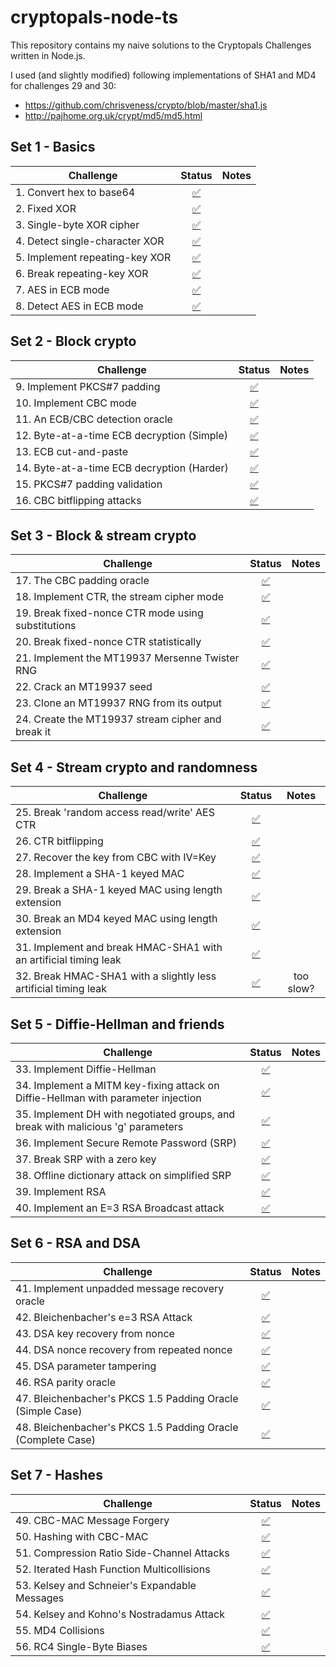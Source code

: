 # cryptopals-node-ts

This repository contains my naive solutions to the Cryptopals Challenges written in Node.js.    

I used (and slightly modified) following implementations of SHA1 and MD4 for challenges 29 and 30:  
* https://github.com/chrisveness/crypto/blob/master/sha1.js
* http://pajhome.org.uk/crypt/md5/md5.html

## Set 1 - Basics

| Challenge                      |                                                Status                                                |Notes |
| -------------------------------|:----------------------------------------------------------------------------------------------------:| :-----:|
| 1. Convert hex to base64       | [:white_check_mark:](https://github.com/cgolian/cryptopals-node-ts/blob/main/src/set1/challenge1.ts) ||
| 2. Fixed XOR                   | [:white_check_mark:](https://github.com/cgolian/cryptopals-node-ts/blob/main/src/set1/challenge2.ts) ||
| 3. Single-byte XOR cipher      | [:white_check_mark:](https://github.com/cgolian/cryptopals-node-ts/blob/main/src/set1/challenge3.ts) ||
| 4. Detect single-character XOR | [:white_check_mark:](https://github.com/cgolian/cryptopals-node-ts/blob/main/src/set1/challenge4.ts) ||
| 5. Implement repeating-key XOR | [:white_check_mark:](https://github.com/cgolian/cryptopals-node-ts/blob/main/src/set1/challenge5.ts) ||
| 6. Break repeating-key XOR     | [:white_check_mark:](https://github.com/cgolian/cryptopals-node-ts/blob/main/src/set1/challenge6.ts) ||
| 7. AES in ECB mode             | [:white_check_mark:](https://github.com/cgolian/cryptopals-node-ts/blob/main/src/set1/challenge7.ts) ||
| 8. Detect AES in ECB mode      | [:white_check_mark:](https://github.com/cgolian/cryptopals-node-ts/blob/main/src/set1/challenge8.ts) ||

## Set 2 - Block crypto

| Challenge                                  |                                                Status                                                 | Notes  |
| -------------------------------------------|:-----------------------------------------------------------------------------------------------------:| :-----:|
| 9. Implement PKCS#7 padding                | [:white_check_mark:](https://github.com/cgolian/cryptopals-node-ts/blob/main/src/set2/challenge9.ts)  ||
| 10. Implement CBC mode                     | [:white_check_mark:](https://github.com/cgolian/cryptopals-node-ts/blob/main/src/set2/challenge10.ts) ||
| 11. An ECB/CBC detection oracle            | [:white_check_mark:](https://github.com/cgolian/cryptopals-node-ts/blob/main/src/set2/challenge11.ts) ||
| 12. Byte-at-a-time ECB decryption (Simple) | [:white_check_mark:](https://github.com/cgolian/cryptopals-node-ts/blob/main/src/set2/challenge12.ts) ||
| 13. ECB cut-and-paste                      | [:white_check_mark:](https://github.com/cgolian/cryptopals-node-ts/blob/main/src/set2/challenge13.ts) ||
| 14. Byte-at-a-time ECB decryption (Harder) | [:white_check_mark:](https://github.com/cgolian/cryptopals-node-ts/blob/main/src/set2/challenge14.ts) ||
| 15. PKCS#7 padding validation              | [:white_check_mark:](https://github.com/cgolian/cryptopals-node-ts/blob/main/src/set2/challenge15.ts) ||
| 16. CBC bitflipping attacks                | [:white_check_mark:](https://github.com/cgolian/cryptopals-node-ts/blob/main/src/set2/challenge16.ts) ||

## Set 3 - Block & stream crypto

| Challenge                                           |                                                Status                                                 |Notes |
| ----------------------------------------------------|:-----------------------------------------------------------------------------------------------------:| :-----:|
| 17. The CBC padding oracle                          | [:white_check_mark:](https://github.com/cgolian/cryptopals-node-ts/blob/main/src/set3/challenge17.ts) ||
| 18. Implement CTR, the stream cipher mode           | [:white_check_mark:](https://github.com/cgolian/cryptopals-node-ts/blob/main/src/set3/challenge18.ts) ||
| 19. Break fixed-nonce CTR mode using substitutions  | [:white_check_mark:](https://github.com/cgolian/cryptopals-node-ts/blob/main/src/set3/challenge19.ts) ||
| 20. Break fixed-nonce CTR statistically             | [:white_check_mark:](https://github.com/cgolian/cryptopals-node-ts/blob/main/src/set3/challenge20.ts) ||
| 21. Implement the MT19937 Mersenne Twister RNG      | [:white_check_mark:](https://github.com/cgolian/cryptopals-node-ts/blob/main/src/set3/challenge21.ts) ||
| 22. Crack an MT19937 seed                           | [:white_check_mark:](https://github.com/cgolian/cryptopals-node-ts/blob/main/src/set3/challenge22.ts) ||
| 23. Clone an MT19937 RNG from its output            | [:white_check_mark:](https://github.com/cgolian/cryptopals-node-ts/blob/main/src/set3/challenge23.ts) ||
| 24. Create the MT19937 stream cipher and break it   | [:white_check_mark:](https://github.com/cgolian/cryptopals-node-ts/blob/main/src/set3/challenge24.ts) ||

## Set 4 - Stream crypto and randomness

| Challenge                                                        |                                                Status                                                 |Notes |
| -----------------------------------------------------------------|:-----------------------------------------------------------------------------------------------------:| :-----:|
| 25. Break 'random access read/write' AES CTR                     | [:white_check_mark:](https://github.com/cgolian/cryptopals-node-ts/blob/main/src/set4/challenge25.ts) ||
| 26. CTR bitflipping                                              | [:white_check_mark:](https://github.com/cgolian/cryptopals-node-ts/blob/main/src/set4/challenge26.ts) ||
| 27. Recover the key from CBC with IV=Key                         | [:white_check_mark:](https://github.com/cgolian/cryptopals-node-ts/blob/main/src/set4/challenge27.ts) ||
| 28. Implement a SHA-1 keyed MAC                                  | [:white_check_mark:](https://github.com/cgolian/cryptopals-node-ts/blob/main/src/set4/challenge28.ts) ||
| 29. Break a SHA-1 keyed MAC using length extension               | [:white_check_mark:](https://github.com/cgolian/cryptopals-node-ts/blob/main/src/set4/challenge29.ts) ||
| 30. Break an MD4 keyed MAC using length extension                | [:white_check_mark:](https://github.com/cgolian/cryptopals-node-ts/blob/main/src/set4/challenge30.ts) ||
| 31. Implement and break HMAC-SHA1 with an artificial timing leak | [:white_check_mark:](https://github.com/cgolian/cryptopals-node-ts/blob/main/src/set4/challenge31.ts) ||
| 32. Break HMAC-SHA1 with a slightly less artificial timing leak  | [:white_check_mark:](https://github.com/cgolian/cryptopals-node-ts/blob/main/src/set4/challenge32.ts) |too slow?|

## Set 5 - Diffie-Hellman and friends

| Challenge                                                                         |                                                   Status                                                    |Notes |
| ----------------------------------------------------------------------------------|:-----------------------------------------------------------------------------------------------------------:| :-----:|
| 33. Implement Diffie-Hellman                                                      |    [:white_check_mark:](https://github.com/cgolian/cryptopals-node-ts/blob/main/src/set5/challenge33.ts)    ||
| 34. Implement a MITM key-fixing attack on Diffie-Hellman with parameter injection |    [:white_check_mark:](https://github.com/cgolian/cryptopals-node-ts/blob/main/src/set5/challenge34.ts)     ||
| 35. Implement DH with negotiated groups, and break with malicious 'g' parameters  |    [:white_check_mark:](https://github.com/cgolian/cryptopals-node-ts/blob/main/src/set5/challenge35.ts)     ||
| 36. Implement Secure Remote Password (SRP)                                        |    [:white_check_mark:](https://github.com/cgolian/cryptopals-node-ts/blob/main/src/set5/challenge36.ts)     ||
| 37. Break SRP with a zero key                                                     | [:white_check_mark:](https://github.com/cgolian/cryptopals-node-ts/blob/main/src/set5/challenge37-client.ts) ||
| 38. Offline dictionary attack on simplified SRP                                   |    [:white_check_mark:](https://github.com/cgolian/cryptopals-node-ts/blob/main/src/set5/challenge38.ts)     ||
| 39. Implement RSA                                                                 |    [:white_check_mark:](https://github.com/cgolian/cryptopals-node-ts/blob/main/src/set5/challenge39.ts)     ||
| 40. Implement an E=3 RSA Broadcast attack                                         |    [:white_check_mark:](https://github.com/cgolian/cryptopals-node-ts/blob/main/src/set5/challenge40.ts)     ||


## Set 6 - RSA and DSA

| Challenge                                                                         |                                                Status                                                 |Notes |
| ----------------------------------------------------------------------------------|:-----------------------------------------------------------------------------------------------------:| :-----:|
| 41. Implement unpadded message recovery oracle                                    | [:white_check_mark:](https://github.com/cgolian/cryptopals-node-ts/blob/main/src/set6/challenge41.ts) ||
| 42. Bleichenbacher's e=3 RSA Attack                                               | [:white_check_mark:](https://github.com/cgolian/cryptopals-node-ts/blob/main/src/set6/challenge42.ts) ||
| 43. DSA key recovery from nonce                                                   | [:white_check_mark:](https://github.com/cgolian/cryptopals-node-ts/blob/main/src/set6/challenge43.ts) ||
| 44. DSA nonce recovery from repeated nonce                                        | [:white_check_mark:](https://github.com/cgolian/cryptopals-node-ts/blob/main/src/set6/challenge44.ts) ||
| 45. DSA parameter tampering                                                       | [:white_check_mark:](https://github.com/cgolian/cryptopals-node-ts/blob/main/src/set6/challenge45.ts) ||
| 46. RSA parity oracle                                                             | [:white_check_mark:](https://github.com/cgolian/cryptopals-node-ts/blob/main/src/set6/challenge46.ts) ||
| 47. Bleichenbacher's PKCS 1.5 Padding Oracle (Simple Case)                        | [:white_check_mark:](https://github.com/cgolian/cryptopals-node-ts/blob/main/src/set6/challenge47.ts) ||
| 48. Bleichenbacher's PKCS 1.5 Padding Oracle (Complete Case)                      | [:white_check_mark:](https://github.com/cgolian/cryptopals-node-ts/blob/main/src/set6/challenge48.ts) ||

## Set 7 - Hashes

| Challenge                                                                         |                                                Status                                                 |Notes |
| ----------------------------------------------------------------------------------|:-----------------------------------------------------------------------------------------------------:| :-----:|
| 49. CBC-MAC Message Forgery                                                       | [:white_check_mark:](https://github.com/cgolian/cryptopals-node-ts/blob/main/src/set7/challenge49.ts) ||
| 50. Hashing with CBC-MAC                                                          | [:white_check_mark:](https://github.com/cgolian/cryptopals-node-ts/blob/main/src/set7/challenge50.ts) ||
| 51. Compression Ratio Side-Channel Attacks                                        | [:white_check_mark:](https://github.com/cgolian/cryptopals-node-ts/blob/main/src/set7/challenge51.ts) ||
| 52. Iterated Hash Function Multicollisions                                        | [:white_check_mark:](https://github.com/cgolian/cryptopals-node-ts/blob/main/src/set7/challenge52.ts) ||
| 53. Kelsey and Schneier's Expandable Messages                                     | [:white_check_mark:](https://github.com/cgolian/cryptopals-node-ts/blob/main/src/set7/challenge53.ts) ||
| 54. Kelsey and Kohno's Nostradamus Attack                                         | [:white_check_mark:](https://github.com/cgolian/cryptopals-node-ts/blob/main/src/set7/challenge54.ts) ||
| 55. MD4 Collisions                                                                | [:white_check_mark:](https://github.com/cgolian/cryptopals-node-ts/blob/main/src/set7/challenge55.ts) ||
| 56. RC4 Single-Byte Biases                                                        | [:white_check_mark:](https://github.com/cgolian/cryptopals-node-ts/blob/main/src/set7/challenge56.ts) ||
